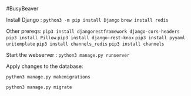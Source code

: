 #BusyBeaver 

Install Django : `python3 -m pip install Django`
`brew install redis`

Other prereqs:
`pip3 install djangorestframework django-cors-headers`
`pip3 install Pillow`
`pip3 install django-rest-knox`
`pip3 install pyyaml uritemplate`
`pip3 install channels_redis`
`pip3 install channels`

Start the webserver : `python3 manage.py runserver`

Apply changes to the database:

`python3 manage.py makemigrations`

`python3 manage.py migrate`
